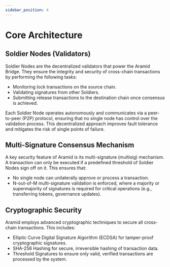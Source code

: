 ```yaml
---
sidebar_position: 4
---
```


# Core Architecture

## Soldier Nodes (Validators)

Soldier Nodes are the decentralized validators that power the Aramid Bridge. They ensure the integrity and security of cross-chain transactions by performing the following tasks:

- Monitoring lock transactions on the source chain.
- Validating signatures from other Soldiers.
- Submitting release transactions to the destination chain once consensus is achieved.

Each Soldier Node operates autonomously and communicates via a peer-to-peer (P2P) protocol, ensuring that no single node has control over the validation process. This decentralized approach improves fault tolerance and mitigates the risk of single points of failure.

## Multi-Signature Consensus Mechanism

A key security feature of Aramid is its multi-signature (multisig) mechanism. A transaction can only be executed if a predefined threshold of Soldier Nodes sign off on it. This ensures that:

- No single node can unilaterally approve or process a transaction.
- N-out-of-M multi-signature validation is enforced, where a majority or supermajority of signatures is required for critical operations (e.g., transferring tokens, governance updates).

## Cryptographic Security

Aramid employs advanced cryptographic techniques to secure all cross-chain transactions. This includes:

- Elliptic Curve Digital Signature Algorithm (ECDSA) for tamper-proof cryptographic signatures.
- SHA-256 Hashing for secure, irreversible hashing of transaction data.
- Threshold Signatures to ensure only valid, verified transactions are processed by the system.
